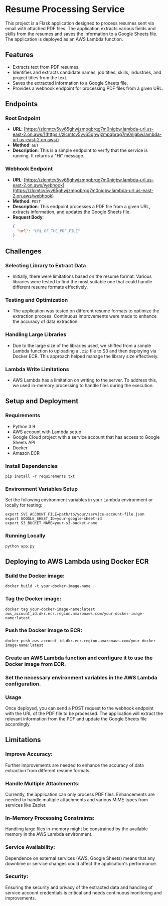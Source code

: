 # Resume Processing Service

This project is a Flask application designed to process resumes sent via email with attached PDF files. The application extracts various fields and skills from the resumes and saves the information to a Google Sheets file. The application is deployed as an AWS Lambda function.

## Features

- Extracts text from PDF resumes.
- Identifies and extracts candidate names, job titles, skills, industries, and project titles from the text.
- Saves the extracted information to a Google Sheets file.
- Provides a webhook endpoint for processing PDF files from a given URL.

## Endpoints

### Root Endpoint
- **URL**: [https://zlcmtcv5yv65ghwjzmpqbrqg7m0nigbw.lambda-url.us-east-2.on.aws/](https://zlcmtcv5yv65ghwjzmpqbrqg7m0nigbw.lambda-url.us-east-2.on.aws/)
- **Method**: `GET`
- **Description**: This is a simple endpoint to verify that the service is running. It returns a "Hi" message.

### Webhook Endpoint
- **URL**: [https://zlcmtcv5yv65ghwjzmpqbrqg7m0nigbw.lambda-url.us-east-2.on.aws/webhook](https://zlcmtcv5yv65ghwjzmpqbrqg7m0nigbw.lambda-url.us-east-2.on.aws/webhook)
- **Method**: `POST`
- **Description**: This endpoint processes a PDF file from a given URL, extracts information, and updates the Google Sheets file.
- **Request Body**:
  ```json
  {
    "url": "URL_OF_THE_PDF_FILE"
  }

## Challenges

### Selecting Library to Extract Data
- Initially, there were limitations based on the resume format. Various libraries were tested to find the most suitable one that could handle different resume formats effectively.

### Testing and Optimization
- The application was tested on different resume formats to optimize the extraction process. Continuous improvements were made to enhance the accuracy of data extraction.

### Handling Large Libraries
- Due to the large size of the libraries used, we shifted from a simple Lambda function to uploading a `.zip` file to S3 and then deploying via Docker ECR. This approach helped manage the library size effectively.

### Lambda Write Limitations
- AWS Lambda has a limitation on writing to the server. To address this, we used in-memory processing to handle files during the execution.

## Setup and Deployment

### Requirements
- Python 3.9
- AWS account with Lambda setup
- Google Cloud project with a service account that has access to Google Sheets API
- Docker
- Amazon ECR

### Install Dependencies
```
pip install -r requirements.txt
```
### Environment Variables Setup
Set the following environment variables in your Lambda environment or locally for testing:
```
export SVC_ACCOUNT_FILE=path/to/your/service-account-file.json
export GOOGLE_SHEET_ID=your-google-sheet-id
export S3_BUCKET_NAME=your-s3-bucket-name
```
### Running Locally
```
python app.py
```

## Deploying to AWS Lambda using Docker ECR
### Build the Docker image:
```
docker build -t your-docker-image-name .
```
### Tag the Docker image:
```
docker tag your-docker-image-name:latest aws_account_id.dkr.ecr.region.amazonaws.com/your-docker-image-name:latest
```
### Push the Docker image to ECR:
```
docker push aws_account_id.dkr.ecr.region.amazonaws.com/your-docker-image-name:latest
```
### Create an AWS Lambda function and configure it to use the Docker image from ECR.

### Set the necessary environment variables in the AWS Lambda configuration.

### Usage
Once deployed, you can send a POST request to the webhook endpoint with the URL of the PDF file to be processed. The application will extract the relevant information from the PDF and update the Google Sheets file accordingly.
## Limitations
### Improve Accuracy: 
Further improvements are needed to enhance the accuracy of data extraction from different resume formats.
### Handle Multiple Attachments: 
Currently, the application can only process PDF files. Enhancements are needed to handle multiple attachments and various MIME types from services like Zapier.
### In-Memory Processing Constraints: 
Handling large files in-memory might be constrained by the available memory in the AWS Lambda environment.
### Service Availability: 
Dependence on external services (AWS, Google Sheets) means that any downtime or service changes could affect the application's performance.
### Security: 
Ensuring the security and privacy of the extracted data and handling of service account credentials is critical and needs continuous monitoring and improvements.
